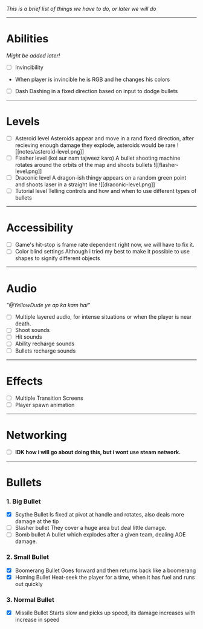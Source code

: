 *This is a brief list of things we have to do, or later we will do*

---
# Abilities
*Might be added later!*

- [ ] Invincibility 
- When player is invincible he is RGB and he changes his colors

- [ ] Dash
	Dashing in a fixed direction based on input to dodge bullets

---
# Levels
- [ ] Asteroid level
	Asteroids appear and move in a rand fixed direction, after recieving enough damage they explode, asteroids would be rare
	![[notes/asteroid-level.png]]
- [ ] Flasher level (koi aur nam tajweez karo)
	A bullet shooting machine rotates around the orbits of the map and shoots bullets
	![[flasher-level.png]]
- [ ] Draconic level
	A dragon-ish thingy appears on a random green point and shoots laser in a straight line
	![[draconic-level.png]]
- [ ] Tutorial level
	 Telling controls and how and when to use different types of bullets

---
# Accessibility
- [ ] Game's hit-stop is frame rate dependent right now, we will have to fix it.
- [ ] Color blind settings
	Although i tried my best to make it possible to use shapes to signify different objects

---
# Audio
*"@YellowDude ye ap ka kam hai"*
- [ ] Multiple layered audio, for intense situations or when the player is near death.
- [ ] Shoot sounds
- [ ] Hit sounds
- [ ] Ability recharge sounds
- [ ] Bullets recharge sounds

---
# Effects
- [ ] Multiple Transition Screens
- [ ] Player spawn animation

---
# Networking
- [ ] **IDK how i will go about doing this, but i wont use steam network.**
--- 
# Bullets

### 1. Big Bullet
- [x] Scythe Bullet
	Is fixed at pivot at handle and rotates, also deals more damage at the tip
- [ ] Slasher bullet
	They cover a huge area but deal little damage.
- [ ] Bomb bullet
	A bullet which explodes after a given team, dealing AOE damage.
### 2. Small Bullet
- [x] Boomerang Bullet
	Goes forward and then returns back like a boomerang
- [X] Homing Bullet
	Heat-seek the player for a time, when it has fuel and runs out quickly
### 3. Normal Bullet
- [X] Missile Bullet
	Starts slow and picks up speed, its damage increases with increase in speed